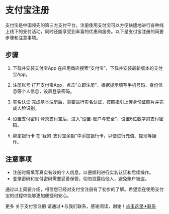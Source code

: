 # 支付宝注册

支付宝是中国领先的第三方支付平台，注册使用支付宝可以方便快捷地进行各种线上线下的支付活动，同时还能享受到丰富的优惠和服务。以下是支付宝注册的简要步骤和注意事项。

## 步骤

1. 下载并安装支付宝App
   在应用商店搜索“支付宝”，下载并安装最新版本的支付宝App。

2. 注册账号
   打开支付宝App，点击“立即注册”，根据提示填写手机号码、身份信息等个人信息，设置登录密码。

3. 实名认证
   完成基本注册后，需要进行实名认证，按照指引上传身份证照片并完成人脸识别。

4. 设置支付密码
   登录支付宝后，进入“设置-账户与安全”，设置6位数字的支付密码。

5. 绑定银行卡
   在“我的-支付宝余额”中添加银行卡，以便进行充值、提现等操作。

## 注意事项

- 注册时需填写真实有效的个人信息，以便顺利进行实名认证和后续操作。
- 登录密码和支付密码需要妥善保管，切勿泄露给他人，避免账户被盗。

通过以上简要介绍，相信您已经对支付宝注册有了初步的了解。希望您在使用支付宝的过程中能够更加便捷和安心。

更多 关于支付宝注册 请通过✈与我们联系，感谢阅读，谢谢！[点击这里✈联系](https://t.me/pt99bot)